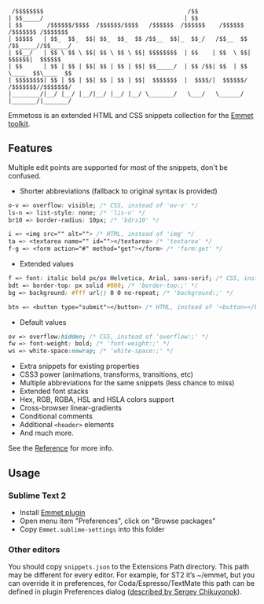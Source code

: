      /$$$$$$$$                                         /$$
    | $$_____/                                        | $$
    | $$       /$$$$$$/$$$$  /$$$$$$/$$$$   /$$$$$$  /$$$$$$    /$$$$$$   /$$$$$$$ /$$$$$$$
    | $$$$$   | $$_  $$_  $$| $$_  $$_  $$ /$$__  $$|_  $$_/   /$$__  $$ /$$_____//$$_____/
    | $$__/   | $$ \ $$ \ $$| $$ \ $$ \ $$| $$$$$$$$  | $$    | $$  \ $$|  $$$$$$|  $$$$$$
    | $$      | $$ | $$ | $$| $$ | $$ | $$| $$_____/  | $$ /$$| $$  | $$ \____  $$\____  $$
    | $$$$$$$$| $$ | $$ | $$| $$ | $$ | $$|  $$$$$$$  |  $$$$/|  $$$$$$/ /$$$$$$$//$$$$$$$/
    |________/|__/ |__/ |__/|__/ |__/ |__/ \_______/   \___/   \______/ |_______/|_______/

Emmetoss is an extended HTML and CSS snippets collection for the [Emmet toolkit](http://github.com/sergeche/zen-coding/).

## Features

Multiple edit points are supported for most of the snippets, don't be confused.

* Shorter abbreviations (fallback to original syntax is provided)

```css
o-v => overflow: visible; /* CSS, instead of 'ov-v' */
ls-n => list-style: none; /* 'lis-n' */
br10 => border-radius: 10px; /* 'bdrs10' */

i => <img src="" alt=""> /* HTML, instead of 'img' */
ta => <textarea name="" id=""></textarea> /* 'textarea' */
f-g => <form action="#" method="get"></form> /* 'form:get' */
```

* Extended values

```css
f => font: italic bold px/px Helvetica, Arial, sans-serif; /* CSS, instead of 'font:;' */
bdt => border-top: px solid #000; /* 'border-top:;' */
bg => background: #fff url() 0 0 no-repeat; /* 'background:;' */

btn => <button type="submit"></button> /* HTML, instead of '<button></button>' */
```

* Default values

```css
ov => overflow:hidden; /* CSS, instead of 'overflow:;' */
fw => font-weight: bold; /* 'font-weight:;' */
ws => white-space:nowrap; /* 'white-space:;' */
```

* Extra snippets for existing properties
* CSS3 power (animations, transforms, transitions, etc)
* Multiple abbreviations for the same snippets (less chance to miss)
* Extended font stacks
* Hex, RGB, RGBA, HSL and HSLA colors support
* Cross-browser linear-gradients
* Conditional comments
* Additional `<header>` elements
* And much more.

See the [Reference](https://github.com/damirberg/Emmetoss/wiki) for more info.

## Usage

### Sublime Text 2

* Install [Emmet plugin](https://github.com/sergeche/emmet-sublime)
* Open menu item "Preferences", click on "Browse packages"
* Copy `Emmet.sublime-settings` into this folder

### Other editors

You should copy `snippets.json` to the Extensions Path directory. This path may be different for every editor. For example, for ST2 it’s ~/emmet, but you can override it in preferences, for Coda/Espresso/TextMate this path can be defined in plugin Preferences dialog ([described by Sergey Chikuyonok](https://github.com/sergeche/emmet-sublime/issues/47)).